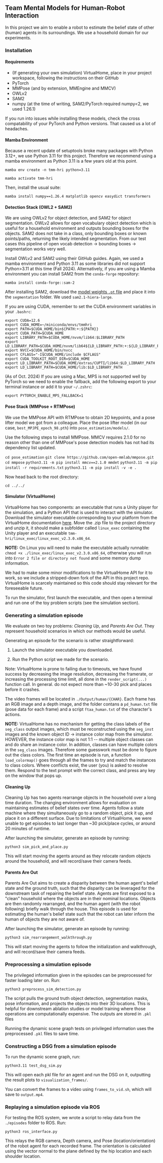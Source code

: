 ## Team Mental Models for Human-Robot Interaction

In this project we aim to enable a robot to estimate the belief state of other (human) agents in its surroundings. We use a household domain for our experiments.

### Installation

#### Requirements

- (If generating your own simulation) VirtualHome, place in your project workspace, following the instructions on their GitHub
- PyTorch
- MMPose (and by extension, MMEngine and MMCV)
- OWLv2
- SAM2
- numpy (at the time of writing, SAM2/PyTorch required numpy<2, we used 1.26.1)

If you run into issues while installing these models, check the cross compatability of your PyTorch and Python versions. That caused us a lot of headaches.

#### Mamba Environment

Because a recent update of setuptools broke many packages with Python 3.12+, we use Python 3.11 for this project. Therefore we recommend using a mamba environment as Python 3.11 is a few years old at this point.

`mamba env create -n tmm-hri python=3.11`

`mamba activate tmm-hri`

Then, install the usual suite:

`mamba install numpy==1.26.4 matplotlib opencv easydict transformers`

#### Detection Stack (OWL2 + SAM2)

We are using OWLv2 for object detection, and SAM2 for object segmentation. OWLv2 allows for open vocabulary object detection which is useful for a household environment and outputs bounding boxes for the objects. SAM2 does not take in a class, only bounding boxes or known points/paths, returning the likely intended segmentation. From our test cases this pipeline of open vocab detection -> bounding boxes -> segmentation works very well.

Install OWLv2 and SAM2 using their GitHub guides. Again, we used a mamba environment and Python 3.11 as some libraries did not support Python>3.11 at this time (Fall 2024). Alternatively, if you are using a Mamba environment you can install SAM2 from the `conda-forge` repository:

`mamba install conda-forge::sam-2`

After installing SAM2, download the [model weights `.pt` file](https://huggingface.co/facebook/sam2.1-hiera-large/tree/main) and place it into the `segmentation` folder. We used `sam2.1-hiera-large`.

If you are using CUDA, remember to set the CUDA environment variables in your `.bashrc`:
```
export CUDA=12.6
export CUDA_HOME=~/miniconda/envs/tmmhri
export PATH=$CUDA_HOME/bin${PATH:+:${PATH}}
export CUDA_PATH=$CUDA_HOME
export LIBRARY_PATH=$CUDA_HOME/nvvm/lib64:$LIBRARY_PATH
export LD_LIBRARY_PATH=$CUDA_HOME/nvvm/lib64${LD_LIBRARY_PATH:+:${LD_LIBRARY_PATH}}
export NVCC=$CUDA_HOME/bin/nvcc
export CFLAGS="-I$CUDA_HOME/include $CFLAGS"
export CUDA_TOOLKIT_ROOT_DIR=$CUDA_HOME
export LD_LIBRARY_PATH=$CUDA_HOME/extras/CUPTI/lib64:$LD_LIBRARY_PATH
export LD_LIBRARY_PATH=$CUDA_HOME/lib:$LD_LIBRARY_PATH
```

(As of Oct. 2024) If you are using a Mac, MPS is not supported well by PyTorch so we need to enable the fallback, add the following export to your terminal instance or add it to your `~/.zshrc`:

`export PYTORCH_ENABLE_MPS_FALLBACK=1`

#### Pose Stack (MMPose + RTMPose)

We use the MMPose API with RTMPose to obtain 2D keypoints, and a pose lifter model we got from a colleague. Place the pose lifter model (in our case, `best_MPJPE_epoch_98.pth`) into `pose_estimation/models/`.

Use the following steps to install MMPose. MMCV requires 2.1.0 for no reason other than one of MMPose's pose detection models has not had its dependency list updated.

`cd pose_estimation`
`git clone https://github.com/open-mmlab/mmpose.git`
`cd mmpose`
`python3.11 -m pip install mmcv==2.1.0 mmdet`
`python3.11 -m pip install -r requirements.txt`
`python3.11 -m pip install -v -e .`

Now head back to the root directory:

`cd ../../`

#### Simulator (VirtualHome)

VirtualHome has two components: an executable that runs a Unity player for the simulation, and a Python API that is used to interact with the simulator. Download the simulator executable corresponding to your platform from the VirtualHome documentation [here](https://github.com/xavierpuigf/virtualhome/tree/master?tab=readme-ov-file#download-unity-simulator). Move the .zip file to the project directory and unzip it, it should make a subfolder called `linux_exec` containing the Unity player and an executable `tmm-hri/linux_exec/linux_exec_v2.3.0.x86_64`.

**NOTE:** On Linux you will need to make the executable actually runnable: `chmod +x ./linux_exec/linux_exec_v2.3.0.x86_64`, otherwise you will run into `Error 2 file or directory not found` and some memory dump information.

We had to make some minor modifications to the VirtualHome API for it to work, so we include a stripped-down fork of the API in this project repo. VirtualHome is scarcely maintained so this code should stay relevant for the foreseeable future.

To run the simulator, first launch the executable, and then open a terminal and run one of the toy problem scripts (see the simulation section).

### Generating a simulation episode

We evaluate on two toy problems: *Cleaning Up*, and *Parents Are Out*. They represent household scenarios in which our methods would be useful.

Generating an episode for the scenario is rather straightforward:

1. Launch the simulator executable you downloaded.

2. Run the Python script we made for the scenario.

Note: VirtualHome is prone to failing due to timeouts, we have found success by decreasing the image resolution, decreasing the framerate, or increasing the processing time limit, all done in the `render_script(...)` function call. In general. do not expect more than ~10-30 pick and places before it crashes.

The video frames will be located in `./Output/human/{CHAR}`. Each frame has an RGB image and a depth image, and the folder contans a `pd_human.txt` file (pose data for each frame) and a script `ftaa_human.txt` of the character's actions.

**NOTE:** VirtualHome has no mechanism for getting the class labels of the `seg_class` output images, which must be reconstructed using the `seg_inst` images and the known object ID -> instance color map from the simulator. HOWEVER, the instance color map is not 1:1 -- multiple object classes can and do share an instance color. In addition, classes can have multiple colors in the `seg_class` images. Therefore some guesswork must be done to figure out the class colors. The first time an episode is run, a function `load_colormap()` goes through all the frames to try and match the instances to class colors. Where conflicts exist, the user (you) is asked to resolve them. Respond to the text prompt with the correct class, and press any key on the window that pops up.

#### Cleaning Up

Cleaning Up has two agents rearrange objects in the household over a long time duration. The changing environment allows for evaluation on maintaining estimates of belief states over time. Agents follow a state machine where they simultaneously go to a random object, pick it up, and place it on a different surface. Due to limitations of VirtualHome, we were unable to get episodes to last longer than ~30 pick/place cycles, or around 20 minutes of runtime.

After launching the simulator, generate an episode by running:

`python3 sim_pick_and_place.py`

This will start moving the agents around as they relocate random objects around the household, and will record/save their camera feeds.

#### Parents Are Out

Parents Are Out aims to create a disparity between the human agent's belief state and the ground truth, such that the disparity can be leveraged for the downstream task of repairing the belief state. Agents are first exposed to a "clean" household where the objects are in their nominal locations. Objects are then randomly rearranged, and the human agent (with the robot following) briefly walk through the house. This episode is used for estimating the human's belief state such that the robot can later inform the human of objects they are not aware of.

After launching the simulator, generate an episode by running:

`python3 sim_rearrangement_walkthrough.py`

This will start moving the agents to follow the initialization and walkthrough, and will record/save their camera feeds.

### Preprocessing a simulation episode

The privileged information given in the episodes can be preprocessed for faster loading later on. Run:

`python3 preprocess_sim_detection.py`

The script pulls the ground truth object detection, segmentation masks, pose information, and projects the objects into their 3D locations. This is helpful for downstream ablation studies or model training where those operations are computationally expensive. The outputs are stored in `.pkl` files

Running the dynamic scene graph tests on privileged information uses the preprocessed `.pkl` files to save time.

### Constructing a DSG from a simulation episode

To run the dynamic scene graph, run:

`python3.11 test_dsg_sim.py`

This will open each pkl file for an agent and run the DSG on it, outputting the result plots to `visualization_frames/`.

You can convert the frames to a video using `frames_to_vid.sh`, which will save to `output.mp4`.

### Replaying a simulation episode via ROS

For testing the ROS system, we wrote a script to relay data from the `./episodes` folder to ROS. Run:

`python3 ros_interface.py`

This relays the RGB camera, Depth camera, and Pose (location/orientation) of the robot agent for each recorded frame. The orientation is calculated using the vector normal to the plane defined by the hip location and each shoulder location.